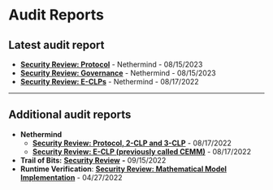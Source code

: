 # Audit Reports

## Latest audit report

* [**Security Review: Protocol**](https://github.com/gyrostable/audit-reports/blob/main/Nethermind/NM0094-GYROSCOPE-PROTOCOL-FINAL.pdf) - Nethermind - 08/15/2023
* [**Security Review: Governance**](https://github.com/gyrostable/audit-reports/blob/main/Nethermind/NM0076-GYROSCOPE-GOVERNANCE-FINAL.pdf) - Nethermind - 08/15/2023
* [**Security Review: E-CLPs**](https://github.com/gyrostable/audit-reports/blob/main/Nethermind/NM-0055%20Security%20Review%20-%20Gyroscope%20CEMM.pdf) - Nethermind - 08/17/2022

***

## Additional audit reports

* **Nethermind**
  * [**Security Review: Protocol, 2-CLP and 3-CLP**](https://github.com/gyrostable/audit-reports/blob/main/Nethermind/NM-0051%20Security%20Review%20Gyroscope.pdf) - 08/17/2022
  * [**Security Review: E-CLP (previously called CEMM)**](https://github.com/gyrostable/audit-reports/blob/main/Nethermind/NM-0055%20Security%20Review%20-%20Gyroscope%20CEMM.pdf) - 08/17/2022
* **Trail of Bits:** [**Security Review**](https://github.com/gyrostable/audit-reports/blob/main/Trail%20of%20Bits/Summary%20Report%20%26%20Fix%20Review%20-%20Gyroscope.pdf) **-** 09/15/2022
* **Runtime Verification**: [**Security Review: Mathematical Model Implementation**](https://github.com/gyrostable/audit-reports/blob/main/Runtime%20Verification/Gyroscope\_Protocol\_Audit\_Report.pdf) - 04/27/2022
